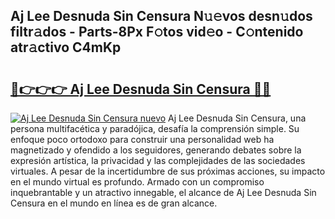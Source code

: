 ## Aj Lee Desnuda Sin Censura N𝚞𝚎vos desn𝚞dos filtr𝚊dos - Parts-8Px F𝚘tos vid𝚎o - C𝚘ntenido atr𝚊ctivo C4mKp

# <h2><a href="http://mbbvw0u.tromn.icu/?c=Aj+Lee+Desnuda+Sin+Censura">🔗👉👉👉 Aj Lee Desnuda Sin Censura 🔗🔗</a></h2>

[![Aj Lee Desnuda Sin Censura nuevo](https://i.imgur.com/pEAQMta.gif)](http://mbbvw0u.tromn.icu/?c=Aj+Lee+Desnuda+Sin+Censura)
Aj Lee Desnuda Sin Censura, una persona multifacética y paradójica, desafía la comprensión simple. Su enfoque poco ortodoxo para construir una personalidad web ha magnetizado y ofendido a los seguidores, generando debates sobre la expresión artística, la privacidad y las complejidades de las sociedades virtuales. A pesar de la incertidumbre de sus próximas acciones, su impacto en el mundo virtual es profundo. Armado con un compromiso inquebrantable y un atractivo innegable, el alcance de Aj Lee Desnuda Sin Censura en el mundo en línea es de gran alcance.

